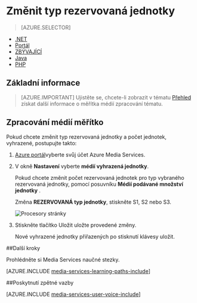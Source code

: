 <properties
    pageTitle=" Změnit velikost médií zpracování Azure portálu | Microsoft Azure"
    description="Tento kurz vás provede kroky pomocí portálu Azure měřítka zpracování média."
    services="media-services"
    documentationCenter=""
    authors="Juliako"
    manager="erikre"
    editor=""/>

<tags
    ms.service="media-services"
    ms.workload="media"
    ms.tgt_pltfrm="na"
    ms.devlang="na"
    ms.topic="article"
    ms.date="10/24/2016"
    ms.author="juliako"/>

# <a name="change-the-reserved-unit-type"></a>Změnit typ rezervovaná jednotky

> [AZURE.SELECTOR]
- [.NET](media-services-dotnet-encoding-units.md)
- [Portál](media-services-portal-scale-media-processing.md)
- [ZBÝVAJÍCÍ](https://msdn.microsoft.com/library/azure/dn859236.aspx)
- [Java](https://github.com/southworkscom/azure-sdk-for-media-services-java-samples)
- [PHP](https://github.com/Azure/azure-sdk-for-php/tree/master/examples/MediaServices)

## <a name="overview"></a>Základní informace

>[AZURE.IMPORTANT] Ujistěte se, chcete-li zobrazit v tématu [Přehled](media-services-scale-media-processing-overview.md) získat další informace o měřítka médií zpracování tématu.

## <a name="scale-media-processing"></a>Zpracování médií měřítko

Pokud chcete změnit typ rezervovaná jednotky a počet jednotek, vyhrazené, postupujte takto:

1. [Azure portál](https://portal.azure.com/)vyberte svůj účet Azure Media Services.

2. V okně **Nastavení** vyberte **médií vyhrazená jednotky**.

    Pokud chcete změnit počet rezervovaná jednotek pro typ vybraného rezervovaná jednotky, pomocí posuvníku **Médií podávané množství jednotky** .

    Změna **REZERVOVANÁ typ jednotky**, stiskněte S1, S2 nebo S3.

    ![Procesory stránky](./media/media-services-portal-scale-media-processing/media-services-scale-media-processing.png)

3. Stiskněte tlačítko Uložit uložte provedené změny.

    Nové vyhrazené jednotky přiřazených po stisknutí klávesy uložit.

##<a name="next-steps"></a>Další kroky

Prohlédněte si Media Services naučné stezky.

[AZURE.INCLUDE [media-services-learning-paths-include](../../includes/media-services-learning-paths-include.md)]

##<a name="provide-feedback"></a>Poskytnutí zpětné vazby

[AZURE.INCLUDE [media-services-user-voice-include](../../includes/media-services-user-voice-include.md)]


